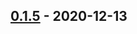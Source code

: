## [0.1.5] - 2020-12-13



[Unreleased]: https://github.com/icesjs/shared-utils-node/compare/v0.1.5...HEAD
[0.1.5]: https://github.com/icesjs/shared-utils-node/compare/v0.1.4...v0.1.5
